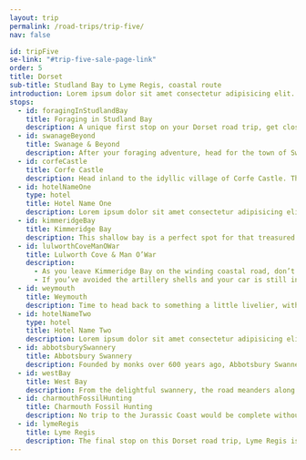 ```yaml
---
layout: trip
permalink: /road-trips/trip-five/
nav: false

id: tripFive
se-link: "#trip-five-sale-page-link"
order: 5
title: Dorset
sub-title: Studland Bay to Lyme Regis, coastal route
introduction: Lorem ipsum dolor sit amet consectetur adipisicing elit. Iste recusandae maiores eum, eos quaerat delectus exercitationem ex sed repudiandae similique omnis? Cupiditate optio earum necessitatibus sequi, minima ipsum incidunt laborum commodi eveniet hic corporis molestias, repellendus animi quis iusto veritatis impedit? Consequuntur, ratione amet necessitatibus incidunt nobis velit. Ipsa eveniet mollitia debitis animi quam illum maxime, distinctio ea doloribus hic.
stops:
  - id: foragingInStudlandBay
    title: Foraging in Studland Bay
    description: A unique first stop on your Dorset road trip, get closer to nature and learn how to live off the land as you gather your ingredients from the sea and shoreline of Studland Bay. The Fore Adventure sea school has day-long crash courses in the art of foraging, teaching you how to find everything from crabs and cockles to edible plants and seaweeds. You travel by kayak to the creeks and islands around the bay, before bringing all your freshly-foraged ingredients together in the evening for a feast on the beach.
  - id: swanageBeyond
    title: Swanage & Beyond
    description: After your foraging adventure, head for the town of Swanage. You’ll find typical Victorian seaside charm, a grand fish and chip shop and, most importantly, a steam railway! The track runs all the way to Corfe, should you wish to skip the drive. There are a few stops eastward along the coastline that are worth a detour. Head toward Worth Matravers, stopping at Spyway Dinosaur Footprints. The name gives it away, but this will be your first taste of the Jurassic Coast’s, erm, Jurassic heritage. Once you’ve compared shoe size with our prehistoric friends, aim for St Aldhelm's Head. At this craggy headland, you’ll find a tiny stone chapel overlooking the coast. Remarkably, it dates back to the 12th century and is every-bit intact. It really is a jewel of this coastline, perfectly framed in the walking trails that wander east and west from this point.
  - id: corfeCastle
    title: Corfe Castle
    description: Head inland to the idyllic village of Corfe Castle. The shattered ruins of the town’s namesake are an evocative icon on the landscape, a tumbling mess of vast walls and crumbling towers. Destroyed by Cromwellian forces during the Civil War, it now sits handsomely on a hill overlooking the chocolate-box village below. Grab a cream tea and some road snacks before heading back to the coast and the scenic road that chases it.
  - id: hotelNameOne
    type: hotel
    title: Hotel Name One
    description: Lorem ipsum dolor sit amet consectetur adipisicing elit. Quia et neque porro a, labore repellendus iusto soluta, repudiandae deserunt iure animi optio, debitis explicabo quo. Nobis magnam quae neque voluptas enim, temporibus perspiciatis iusto nostrum veritatis nesciunt, sit cupiditate distinctio.
  - id: kimmeridgeBay
    title: Kimmeridge Bay
    description: This shallow bay is a perfect spot for that treasured seaside pastime - rockpooling. The road down to the bay has a toll booth, aiding the conservation of the area. The more limited numbers of cars means that Kimmeridge has an unspoilt quality to it; its sweeping architecture, chunky cliffs and rocky shore are a pretty spectacular sight. Dart across the rockpools and hunt for crabs, or, if the weather permits, try your hand at snorkelling. The bay is renowned for being one of the coast’s best snorkelling spots, overlooked by the looming folly of Clavell Tower.
  - id: lulworthCoveManOWar
    title: Lulworth Cove & Man O’War
    description:
      - As you leave Kimmeridge Bay on the winding coastal road, don’t miss the left turn on Grange Hill. You’ll spot a peculiar MOD sign; the road is the most direct for Lulworth, the road is also stunning, and the road winds through the MOD firing range. It will take you past scenic viewpoints and the rather peculiar village of Tyneham, abandoned since the war and now occasionally used by the army for training - it is open to the public when the soldiers aren’t invading the hapless place.
      - If you’ve avoided the artillery shells and your car is still intact, Lulworth Cove awaits. One of Dorset’s most famed beauty spots, the cove - and the iconic Durdle Door - is an unmissable stop when exploring the Jurassic Coast. The hamlet itself is pretty enough, but the cove is simply stunning. The cliff top trail that heads west is a popular pilgrimage, where you’ll pass Man O’War cove - another idyllic crescent-shaped beach - and finally arrive at Durdle Door. Make sure you’ve packed a picnic, as this stop-off is one of the highlights of the coastline and you’ll want every excuse to stay longer and soak it all in.
  - id: weymouth
    title: Weymouth
    description: Time to head back to something a little livelier, with a stop at the pretty town of Weymouth. Its long beach has all the candy-striped amenities you’d expect, for your rock, deckchair, ice cream and arcade et al. It’s popular year-round, with a laid-back atmosphere. However, the town really sings around the corner, at the historic harbour. Lined by heritage buildings in a burst of colours, obscured by a sea of masts, it’s a lovely place to sink a pint as the sun sets, returning for some crabbing the next day. With a clutch of good restaurants and historic pubs, Weymouth is an awfully pleasant seaside stopover.
  - id: hotelNameTwo
    type: hotel
    title: Hotel Name Two
    description: Lorem ipsum dolor sit amet consectetur adipisicing elit. Quia et neque porro a, labore repellendus iusto soluta, repudiandae deserunt iure animi optio, debitis explicabo quo. Nobis magnam quae neque voluptas enim, temporibus perspiciatis iusto nostrum veritatis nesciunt, sit cupiditate distinctio.
  - id: abbotsburySwannery
    title: Abbotsbury Swannery
    description: Founded by monks over 600 years ago, Abbotsbury Swannery is one of the more eccentric sights on the Dorset coast. Some 600 swans call the place a home, making for a truly spectacular display on any visit. Just be careful; a swan can break a man’s arm.
  - id: westBay
    title: West Bay
    description: From the delightful swannery, the road meanders along the coast to another of those famed Dorset beauty spots - West Bay. The beach is gorgeous, with a small harbour facilitating your chipper and ice cream needs. Take a rowboat up the river Brit, or climb to the top of the dauntingly high cliffs. The geological lines of the cliff face coupled with their awesome scale makes the bay wonderfully photogenic, a perfect backdrop for your beach getaway.
  - id: charmouthFossilHunting
    title: Charmouth Fossil Hunting
    description: No trip to the Jurassic Coast would be complete without a spot of fossil hunting. Charmouth Beach contends with Lyme Regis as one of the best places to score your prehistoric souvenir. Patience is key; pay particular attention to the rocky bed of the beach, turning stones and pebbles as you see fit, and you may just walk away with your very own ammonite.
  - id: lymeRegis
    title: Lyme Regis
    description: The final stop on this Dorset road trip, Lyme Regis is a charming little fishing town. It’s cluster of medieval thatched cottages, Regency grandeur and Edwardian sensibility is a picturesque mishmash, centred around a crescent harbour and pretty promenade. Oh, and fossil fever is rife here too. It’s historic, pumped with charm, and irresistibly laidback - sink into trad pubs and rustic restaurants, peacock down the promenade, and bookmark your Dorset trip in style.
---
```

